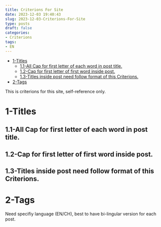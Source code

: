 ```yaml
---
title: Criterions For Site
date: 2023-12-03 19:40:43
slug: 2023-12-03-Criterions-For-Site
type: posts
draft: false
categories: 
- Criterions
tags:
- EN
---
```


- [1-Titles](#1-titles)
  - [1.1-All Cap for first letter of each word in post title.](#11-all-cap-for-first-letter-of-each-word-in-post-title)
  - [1.2-Cap for first letter of first word inside post.](#12-cap-for-first-letter-of-first-word-inside-post)
  - [1.3-Titles inside post need follow format of this Criterions.](#13-titles-inside-post-need-follow-format-of-this-criterions)
- [2-Tags](#2-tags)

This is criterions for this site, self-reference only.

# 1-Titles
## 1.1-All Cap for first letter of each word in post title.
## 1.2-Cap for first letter of first word inside post.
## 1.3-Titles inside post need follow format of this Criterions.

# 2-Tags
Need specifiy language (EN/CH), best to have bi-lingular version for each post.
